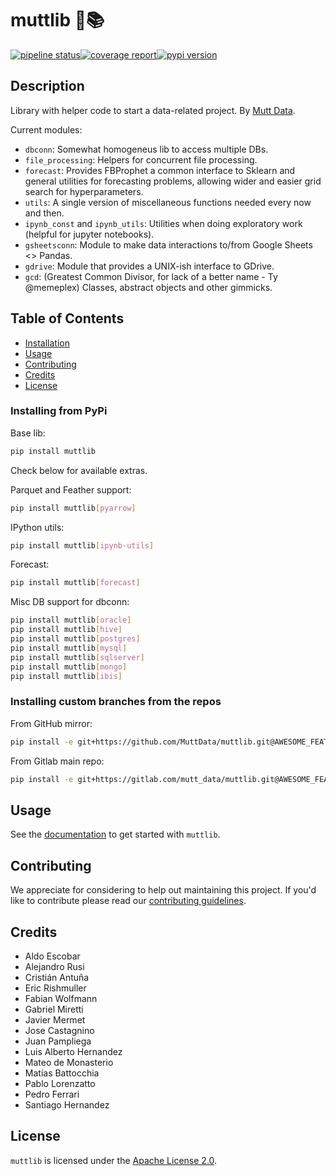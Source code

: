 # muttlib 🐶📚

[![pipeline status](https://gitlab.com/mutt_data/muttlib/badges/master/pipeline.svg)](https://gitlab.com/mutt_data/muttlib/-/commits/master)[![coverage report](https://gitlab.com/mutt_data/muttlib/badges/master/coverage.svg)](https://gitlab.com/mutt_data/muttlib/-/commits/master)[![pypi version](https://img.shields.io/pypi/v/muttlib?color=blue)](https://pypi.org/project/muttlib/)

## Description

Library with helper code to start a data-related project.
By [Mutt Data](https://muttdata.ai/).

Current modules:

- `dbconn`: Somewhat homogeneus lib to access multiple DBs.
- `file_processing`: Helpers for concurrent file processing.
- `forecast`: Provides FBProphet a common interface to Sklearn and general
  utilities for forecasting problems, allowing wider and easier grid search for
  hyperparameters.
- `utils`: A single version of miscellaneous functions needed every now and then.
- `ipynb_const` and `ipynb_utils`: Utilities when doing exploratory work (helpful for jupyter notebooks).
- `gsheetsconn`: Module to make data interactions to/from Google Sheets <> Pandas.
- `gdrive`: Module that provides a UNIX-ish interface to GDrive.
- `gcd`: (Greatest Common Divisor, for lack of a better name - Ty @memeplex) Classes, abstract objects and other gimmicks.

## Table of Contents

- [Installation](#installation)
- [Usage](#usage)
- [Contributing](#contributing)
- [Credits](#contributing)
- [License](#license)

### Installing from PyPi

Base lib:
```bash
pip install muttlib
```

Check below for available extras.

Parquet and Feather support:
```bash
pip install muttlib[pyarrow]
```

IPython utils:
```bash
pip install muttlib[ipynb-utils]
```

Forecast:
```bash
pip install muttlib[forecast]
```

Misc DB support for dbconn:
```bash
pip install muttlib[oracle]
pip install muttlib[hive]
pip install muttlib[postgres]
pip install muttlib[mysql]
pip install muttlib[sqlserver]
pip install muttlib[mongo]
pip install muttlib[ibis]
```

### Installing custom branches from the repos

From GitHub mirror:
```bash
pip install -e git+https://github.com/MuttData/muttlib.git@AWESOME_FEATURE_BRANCH#egg=muttlib
```

From Gitlab main repo:
```bash
pip install -e git+https://gitlab.com/mutt_data/muttlib.git@AWESOME_FEATURE_BRANCH#egg=muttlib
```

## Usage

See the [documentation](https://mutt_data.gitlab.io/muttlib/) to get started with `muttlib`.

## Contributing

We appreciate for considering to help out maintaining this project. If you'd like to contribute please read our [contributing guidelines](CONTRIBUTING.md).

## Credits

- Aldo Escobar
- Alejandro Rusi
- Cristián Antuña
- Eric Rishmuller
- Fabian Wolfmann
- Gabriel Miretti
- Javier Mermet
- Jose Castagnino
- Juan Pampliega
- Luis Alberto Hernandez
- Mateo de Monasterio
- Matías Battocchia
- Pablo Lorenzatto
- Pedro Ferrari
- Santiago Hernandez

## License
`muttlib` is licensed under the [Apache License 2.0](LICENCE).
